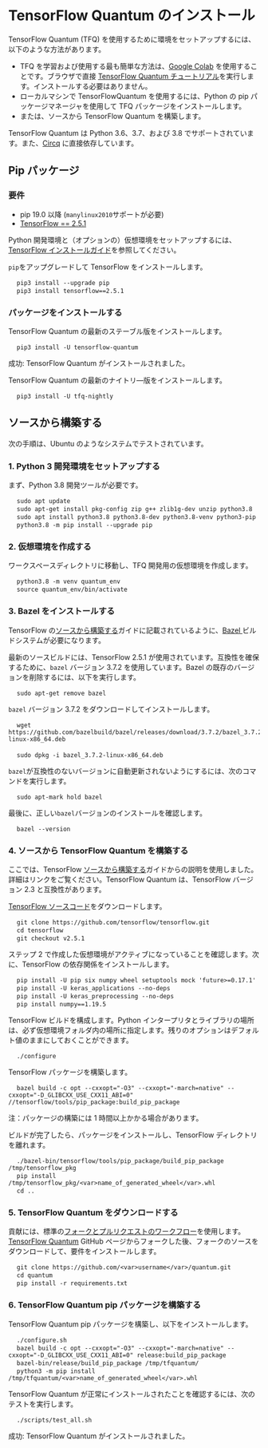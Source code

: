 # TensorFlow Quantum のインストール

TensorFlow Quantum (TFQ) を使用するために環境をセットアップするには、以下のような方法があります。

- TFQ を学習および使用する最も簡単な方法は、[Google Colab](./tutorials/hello_many_worlds.ipynb) を使用することです。ブラウザで直接 [TensorFlow Quantum チュートリアル](https://colab.research.google.com/github/tensorflow/quantum/blob/master/docs/tutorials/hello_many_worlds.ipynb)を実行します。インストールする必要はありません。
- ローカルマシンで TensorFlowQuantum を使用するには、Python の pip パッケージマネージャを使用して TFQ パッケージをインストールします。
- または、ソースから TensorFlow Quantum を構築します。

TensorFlow Quantum は Python  3.6、3.7、および 3.8 でサポートされています。また、[Circq](https://github.com/quantumlib/Cirq) に直接依存しています。

## Pip パッケージ

### 要件

- pip 19.0 以降 (`manylinux2010`サポートが必要)
- [TensorFlow == 2.5.1](https://www.tensorflow.org/install/pip)

Python 開発環境と（オプションの）仮想環境をセットアップするには、[TensorFlow インストールガイド](https://www.tensorflow.org/install/pip)を参照してください。

`pip`をアップグレードして TensorFlow をインストールします。

<!-- common_typos_disable -->

<pre class="devsite-click-to-copy">
  <code class="devsite-terminal">pip3 install --upgrade pip</code>
  <code class="devsite-terminal">pip3 install tensorflow==2.5.1</code>
</pre>

<!-- common_typos_enable -->

### パッケージをインストールする

TensorFlow Quantum の最新のステーブル版をインストールします。

<!-- common_typos_disable -->

<pre class="devsite-click-to-copy">
  <code class="devsite-terminal">pip3 install -U tensorflow-quantum</code>
</pre>

<!-- common_typos_enable -->

成功: TensorFlow Quantum がインストールされました。

TensorFlow Quantum の最新のナイトリ―版をインストールします。

<!-- common_typos_disable -->

<pre class="devsite-click-to-copy">
  <code class="devsite-terminal">pip3 install -U tfq-nightly</code>
</pre>

<!-- common_typos_enable -->

## ソースから構築する

次の手順は、Ubuntu のようなシステムでテストされています。

### 1. Python 3 開発環境をセットアップする

まず、Python 3.8 開発ツールが必要です。

<!-- common_typos_disable -->

<pre class="devsite-click-to-copy">
  <code class="devsite-terminal">sudo apt update</code>
  <code class="devsite-terminal">sudo apt-get install pkg-config zip g++ zlib1g-dev unzip python3.8</code>
  <code class="devsite-terminal">sudo apt install python3.8 python3.8-dev python3.8-venv python3-pip</code>
  <code class="devsite-terminal">python3.8 -m pip install --upgrade pip</code>
</pre>

<!-- common_typos_enable -->

### 2. 仮想環境を作成する

ワークスペースディレクトリに移動し、TFQ 開発用の仮想環境を作成します。

<!-- common_typos_disable -->

<pre class="devsite-click-to-copy">
  <code class="devsite-terminal">python3.8 -m venv quantum_env</code>
  <code class="devsite-terminal">source quantum_env/bin/activate</code>
</pre>

<!-- common_typos_enable -->

### 3. Bazel をインストールする

TensorFlow の[ソースから構築する](https://www.tensorflow.org/install/source#install_bazel)ガイドに記載されているように、<a href="https://bazel.build/" class="external">Bazel </a>ビルドシステムが必要になります。

最新のソースビルドには、TensorFlow 2.5.1 が使用されています。互換性を確保するために、`bazel` バージョン 3.7.2 を使用しています。Bazel の既存のバージョンを削除するには、以下を実行します。

<!-- common_typos_disable -->

<pre class="devsite-click-to-copy">
  <code class="devsite-terminal">sudo apt-get remove bazel</code>
</pre>

<!-- common_typos_enable -->

`bazel` バージョン 3.7.2 をダウンロードしてインストールします。

<!-- common_typos_disable -->

<pre class="devsite-click-to-copy">
  <code class="devsite-terminal">wget https://github.com/bazelbuild/bazel/releases/download/3.7.2/bazel_3.7.2-linux-x86_64.deb
</code>
  <code class="devsite-terminal">sudo dpkg -i bazel_3.7.2-linux-x86_64.deb</code>
</pre>

<!-- common_typos_enable -->

`bazel`が互換性のないバージョンに自動更新されないようにするには、次のコマンドを実行します。

<!-- common_typos_disable -->

<pre class="devsite-click-to-copy">
  <code class="devsite-terminal">sudo apt-mark hold bazel</code>
</pre>

<!-- common_typos_enable -->

最後に、正しい`bazel`バージョンのインストールを確認します。

<!-- common_typos_disable -->

<pre class="devsite-click-to-copy">
  <code class="devsite-terminal">bazel --version</code>
</pre>

<!-- common_typos_enable -->

### 4. ソースから TensorFlow Quantum を構築する

ここでは、TensorFlow [ソースから構築する](https://www.tensorflow.org/install/source)ガイドからの説明を使用しました。詳細はリンクをご覧ください。TensorFlow Quantum は、TensorFlow バージョン 2.3 と互換性があります。

<a href="https://github.com/tensorflow/tensorflow" class="external">TensorFlow ソースコード</a>をダウンロードします。

<!-- common_typos_disable -->

<pre class="devsite-click-to-copy">
  <code class="devsite-terminal">git clone https://github.com/tensorflow/tensorflow.git</code>
  <code class="devsite-terminal">cd tensorflow</code>
  <code class="devsite-terminal">git checkout v2.5.1</code>
</pre>

ステップ 2 で作成した仮想環境がアクティブになっていることを確認します。次に、TensorFlow の依存関係をインストールします。

<!-- common_typos_disable -->

<pre class="devsite-click-to-copy">
  <code class="devsite-terminal">pip install -U pip six numpy wheel setuptools mock 'future&gt;=0.17.1'</code>
  <code class="devsite-terminal">pip install -U keras_applications --no-deps</code>
  <code class="devsite-terminal">pip install -U keras_preprocessing --no-deps</code>
  <code class="devsite-terminal">pip install numpy==1.19.5</code>
</pre>

<!-- common_typos_enable -->

TensorFlow ビルドを構成します。Python インタープリタとライブラリの場所は、必ず仮想環境フォルダ内の場所に指定します。残りのオプションはデフォルト値のままにしておくことができます。

<!-- common_typos_disable -->

<pre class="devsite-click-to-copy">
  <code class="devsite-terminal">./configure</code>
</pre>

<!-- common_typos_enable -->

TensorFlow パッケージを構築します。

<!-- common_typos_disable -->

<pre class="devsite-click-to-copy">
  <code class="devsite-terminal">bazel build -c opt --cxxopt="-O3" --cxxopt="-march=native" --cxxopt="-D_GLIBCXX_USE_CXX11_ABI=0" //tensorflow/tools/pip_package:build_pip_package</code>
</pre>

<!-- common_typos_enable -->

注：パッケージの構築には 1 時間以上かかる場合があります。

ビルドが完了したら、パッケージをインストールし、TensorFlow ディレクトリを離れます。

<!-- common_typos_disable -->

<pre class="devsite-click-to-copy">
  <code class="devsite-terminal">./bazel-bin/tensorflow/tools/pip_package/build_pip_package /tmp/tensorflow_pkg</code>
  <code class="devsite-terminal">pip install /tmp/tensorflow_pkg/&lt;var&gt;name_of_generated_wheel&lt;/var&gt;.whl</code>
  <code class="devsite-terminal">cd ..</code>
</pre>

<!-- common_typos_enable -->

### 5. TensorFlow Quantum をダウンロードする

貢献には、標準の[フォークとプルリクエストのワークフロー](https://guides.github.com/activities/forking/)を使用します。[TensorFlow Quantum](https://github.com/tensorflow/quantum) GitHub ページからフォークした後、フォークのソースをダウンロードして、要件をインストールします。

<!-- common_typos_disable -->

<pre class="devsite-click-to-copy">
  <code class="devsite-terminal">git clone https://github.com/&lt;var&gt;username&lt;/var&gt;/quantum.git</code>
  <code class="devsite-terminal">cd quantum</code>
  <code class="devsite-terminal">pip install -r requirements.txt</code>
</pre>

<!-- common_typos_enable -->

### 6. TensorFlow Quantum pip パッケージを構築する

TensorFlow Quantum pip パッケージを構築し、以下をインストールします。

<!-- common_typos_disable -->

<pre class="devsite-click-to-copy">
  <code class="devsite-terminal">./configure.sh</code>
  <code class="devsite-terminal">bazel build -c opt --cxxopt="-O3" --cxxopt="-march=native" --cxxopt="-D_GLIBCXX_USE_CXX11_ABI=0" release:build_pip_package</code>
  <code class="devsite-terminal">bazel-bin/release/build_pip_package /tmp/tfquantum/</code>
  <code class="devsite-terminal">python3 -m pip install /tmp/tfquantum/&lt;var&gt;name_of_generated_wheel&lt;/var&gt;.whl</code>
</pre>

<!-- common_typos_enable -->

TensorFlow Quantum が正常にインストールされたことを確認するには、次のテストを実行します。

<!-- common_typos_disable -->

<pre class="devsite-click-to-copy">
  <code class="devsite-terminal">./scripts/test_all.sh</code>
</pre>

<!-- common_typos_enable -->

成功: TensorFlow Quantum がインストールされました。
